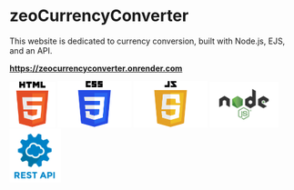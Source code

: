 # zeoCurrencyConverter
This website is dedicated to currency conversion, built with Node.js, EJS, and an API.
 
<strong style="font-weight:bold; display:block; width:100%;">https://zeocurrencyconverter.onrender.com</strong>


<div style=" disply:flex; justify-content: center; margin: 0 auto">
<img src="HTML5_logo_and_wordmark.svg.png" alt="Description" width="80px" >
<img src="CSS-Logo.png" alt="Description" width="130px" >
<img src="JavaScript-Logo-2048x1280.png" alt="Description" width="130px" >
<img src="node_js.png" alt="Description" width="120px" >
<img src="rest-api-logo.png" alt="Description" width="90px" >
</div>

